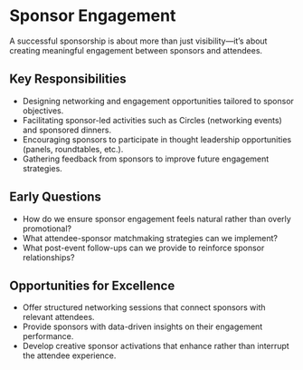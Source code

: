 # Sponsor Engagement

A successful sponsorship is about more than just visibility—it’s about creating meaningful engagement between sponsors and attendees.

## Key Responsibilities
- Designing networking and engagement opportunities tailored to sponsor objectives.
- Facilitating sponsor-led activities such as Circles (networking events) and sponsored dinners.
- Encouraging sponsors to participate in thought leadership opportunities (panels, roundtables, etc.).
- Gathering feedback from sponsors to improve future engagement strategies.

## Early Questions
- How do we ensure sponsor engagement feels natural rather than overly promotional?
- What attendee-sponsor matchmaking strategies can we implement?
- What post-event follow-ups can we provide to reinforce sponsor relationships?

## Opportunities for Excellence
- Offer structured networking sessions that connect sponsors with relevant attendees.
- Provide sponsors with data-driven insights on their engagement performance.
- Develop creative sponsor activations that enhance rather than interrupt the attendee experience.